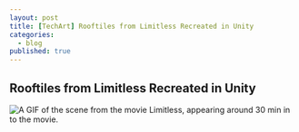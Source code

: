 ```yaml
---
layout: post
title: [TechArt] Rooftiles from Limitless Recreated in Unity
categories:
  - blog
published: true
---
```


## Rooftiles from Limitless Recreated in Unity

![A GIF of the scene from the movie Limitless, appearing around 30 min in to the movie.](https://i.imgur.com/tIaGoK9)

